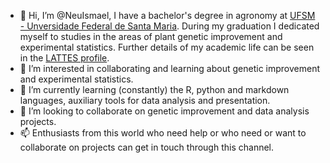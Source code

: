 - 👋 Hi, I’m @NeuIsmael, I have a bachelor's degree in agronomy at [UFSM - Unversidade Federal de Santa Maria](https://www.ufsm.br/). 
  During my graduation I dedicated myself to studies in the areas of plant genetic improvement and experimental 
  statistics. Further details of my academic life can be seen in the [LATTES profile](http://lattes.cnpq.br/0338625159436618).
- 👀 I’m interested in collaborating and learning about genetic improvement and experimental statistics.
- 🌱 I’m currently learning (constantly) the R, python and markdown languages, auxiliary tools for data analysis and
  presentation.
- 💞️ I’m looking to collaborate on genetic improvement and data analysis projects.
- 📫 Enthusiasts from this world who need help or who need or want to collaborate on projects can get in touch through
  this channel.

<!---
NeuIsmael/NeuIsmael is a ✨ special ✨ repository because its `README.md` (this file) appears on your GitHub profile.
You can click the Preview link to take a look at your changes.
--->
